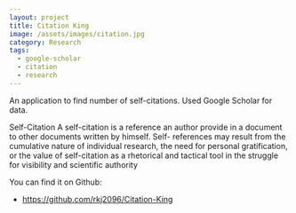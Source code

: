 ```yaml
---
layout: project
title: Citation King
image: /assets/images/citation.jpg
category: Research
tags:
  - google-scholar
  - citation
  - research
---
```

An application to find number of self-citations. Used Google Scholar for data.

Self-Citation A self-citation is a reference an author provide in a document to other documents written by himself. Self- references may result from the cumulative nature of individual research, the need for personal gratification, or the value of self-citation as a rhetorical and tactical tool in the struggle for visibility and scientific authority

You can find it on Github:

- <https://github.com/rkj2096/Citation-King>
